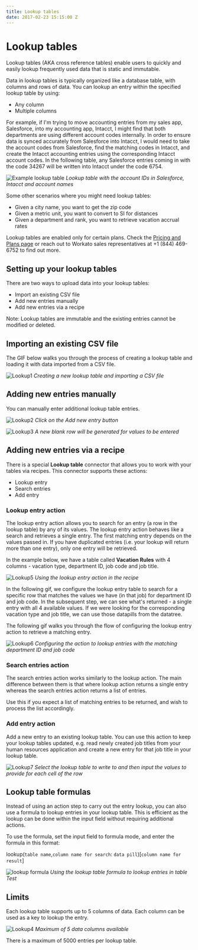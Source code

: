 ```yaml
---
title: Lookup tables
date: 2017-02-23 15:15:00 Z
---
```


# Lookup tables

Lookup tables (AKA cross reference tables) enable users to quickly and easily lookup frequently used data that is static and immutable.

Data in lookup tables is typically organized like a database table, with columns and rows of data. You can lookup an entry within the specified lookup table by using:
* Any column
* Multiple columns

For example, if I'm trying to move accounting entries from my sales app, Salesforce, into my accounting app, Intacct, I might find that both departments are using different account codes internally. In order to ensure data is synced accurately from Salesforce into Intacct, I would need to take the account codes from Salesforce, find the matching codes in Intacct, and create the Intacct accounting entries using the corresponding Intacct account codes. In the following table, any Salesforce entries coming in with the code 34267 will be written into Intacct under the code 6754.

![Example lookup table](/assets/images/features/lookup-tables/example-lookup-table.png)
*Lookup table with the account IDs in Salesforce, Intacct and account names*

Some other scenarios where you might need lookup tables:
* Given a city name, you want to get the zip code
* Given a metric unit, you want to convert to SI for distances
* Given a department and rank, you want to retrieve vacation accrual rates

Lookup tables are enabled only for certain plans. Check the [Pricing and Plans page](https://www.workato.com/pricing?audience=general) or reach out to Workato sales representatives at +1 (844) 469-6752 to find out more.

## Setting up your lookup tables
There are two ways to upload data into your lookup tables:
- Import an existing CSV file
- Add new entries manually
- Add new entries via a recipe

Note: Lookup tables are immutable and the existing entries cannot be modified or deleted.

## Importing an existing CSV file
The GIF below walks you through the process of creating a lookup table and loading it with data imported from a CSV file.

![Lookup1](/assets/images/features/lookup-tables/lookup-tables-1.gif)
*Creating a new lookup table and importing a CSV file*

## Adding new entries manually
You can manually enter additional lookup table entries.

![Lookup2](/assets/images/features/lookup-tables/lookup-tables-2.png)
*Click on the Add new entry button*

![Lookup3](/assets/images/features/lookup-tables/lookup-tables-3.png)
*A new blank row will be generated for values to be entered*

## Adding new entries via a recipe
There is a special **Lookup table** connector that allows you to work with your tables via recipes. This connector supports these actions:

* Lookup entry
* Search entries
* Add entry

### Lookup entry action
The lookup entry action allows you to search for an entry (a row in the lookup table) by any of its values. The lookup entry action behaves like a search and retrieves a single entry. The first matching entry depends on the values passed in. If you have duplicated entries (i.e. your lookup will return more than one entry), only one entry will be retrieved.

In the example below, we have a table called **Vacation Rules** with 4 columns - vacation type, department ID, job code and job title.

![Lookup5](/assets/images/features/lookup-tables/lookup-tables-5.png)
*Using the lookup entry action in the recipe*

In the following gif, we configure the lookup entry table to search for a specific row that matches the values we have (in that job) for department ID and job code. In the subsequent step, we can see what's returned - a single entry with all 4 available values. If we were looking for the corresponding vacation type and job title, we can use those datapills from the datatree.

The following gif walks you through the flow of configuring the lookup entry action to retrieve a matching entry.

![Lookup6](/assets/images/features/lookup-tables/lookup-tables-6.gif)
*Configuring the action to lookup entries with the matching department ID and job code*

### Search entries action
The search entries action works similarly to the lookup action. The main difference between them is that where lookup action returns a single entry whereas the search entries action returns a list of entries.

Use this if you expect a list of matching entries to be returned, and wish to process the list accordingly.

### Add entry action
Add a new entry to an existing lookup table. You can use this action to keep your lookup tables updated, e.g. read newly created job titles from your human resources application and create a new entry for that job title in your lookup table.

![Lookup7](/assets/images/features/lookup-tables/lookup-tables-7.gif)
*Select the lookup table to write to and then input the values to provide for each cell of the row*

## Lookup table formulas
Instead of using an action step to carry out the entry lookup, you can also use a formula to lookup entries in your lookup table. This is efficient as the lookup can be done within the input field without requiring additional actions.

To use the formula, set the input field to formula mode, and enter the formula in this format:

lookup(`table name`,`column name for search`: `data pill`)[`column name for result`]

![lookup formula](/assets/images/features/lookup-tables/lookup-formula.gif)
*Using the lookup table formula to lookup entries in table Test*

## Limits
Each lookup table supports up to 5 columns of data. Each column can be used as a key to lookup the entry.

![Lookup4](/assets/images/features/lookup-tables/lookup-tables-4.png)
*Maximum of 5 data columns available*

There is a maximum of 5000 entries per lookup table.